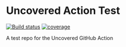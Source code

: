# Uncovered Action Test

[![Build status](https://github.com/uncoveredapp/action-test/workflows/CI/badge.svg)](https://github.com/uncoveredapp/action-test/actions)
[![coverage](https://api.uncoveredapp.dev/coverage/badge/uncoveredapp/action-test/main/9vUNZZ69X2T6fEAue6NxrZ)](https://uncoveredapp.dev/app/github/uncoveredapp/action-test)

A test repo for the Uncovered GitHub Action
